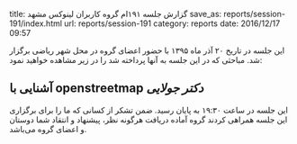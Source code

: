 title: گزارش جلسه ۱۹۱ام گروه کاربران لینوکس مشهد
save_as: reports/session-191/index.html
url: reports/session-191
category: reports
date: 2016/12/17 09:57

این جلسه در تاریخ ۲۰ آذر ماه ۱۳۹۵ با حضور اعضای گروه در محل شهر ریاضی برگزار شد. مباحثی که در این جلسه به آنها پرداخته شد را در زیر مشاهده خواهید نمود:

<!--more-->

## آشنایی با openstreetmap *دکتر جولایی*

این جلسه در ساعت ۱۹:۳۰ به پایان رسید. ضمن تشکر از کسانی که ما را برای برگزاری این جلسه همراهی کردند گروه آماده دریافت هرگونه نظر، پیشنهاد و انتقاد شما دوستان و اعضای گروه می‌باشد.
